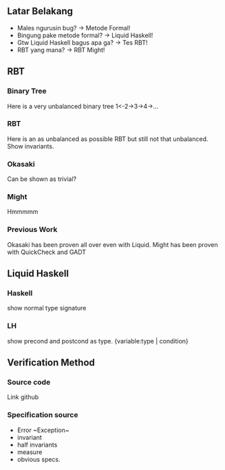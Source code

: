 ## Latar Belakang
* Males ngurusin bug? -> Metode Formal!
* Bingung pake metode formal? -> Liquid Haskell!
* Gtw Liquid Haskell bagus apa ga? -> Tes RBT!
* RBT yang mana? -> RBT Might!

## RBT
### Binary Tree
Here is a very unbalanced binary tree 1<-2->3->4->...
### RBT
Here is an as unbalanced as possible RBT but still not that unbalanced. 
Show invariants.
### Okasaki
Can be shown as trivial? 
### Might
Hmmmmm
### Previous Work
Okasaki has been proven all over even with Liquid. 
Might has been proven with QuickCheck and GADT

## Liquid Haskell
### Haskell
show normal type signature
### LH
show precond and postcond as type. {variable:type | condition}

## Verification Method
### Source code
Link github
### Specification source
* Error ~Exception~
* invariant
* half invariants
* measure
* obvious specs.

